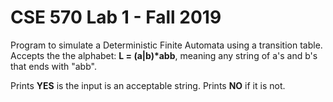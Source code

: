 # CSE 570 Lab 1 - Fall 2019
Program to simulate a Deterministic Finite Automata using a transition table. Accepts the the alphabet: __L = (a|b)*abb__, meaning any string of a's and b's that ends with "abb".

Prints __YES__ is the input is an acceptable string. Prints __NO__ if it is not. 

